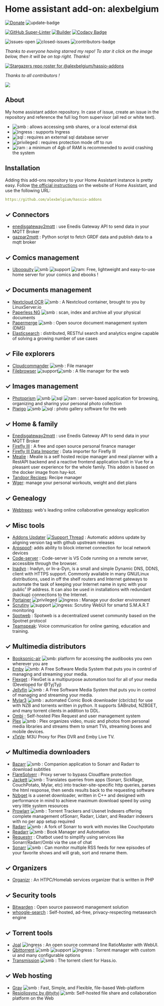 # Home assistant add-on: alexbelgium

<!-- markdownlint-disable MD033 -->

[![Donate][donation-badge]](https://www.buymeacoffee.com/alexbelgium)
![update-badge](https://img.shields.io/github/last-commit/alexbelgium/hassio-addons?label=last%20update)

[donation-badge]: https://img.shields.io/badge/Buy%20me%20a%20coffee-%23d32f2f?logo=buy-me-a-coffee&style=flat&logoColor=white 

[![GitHub Super-Linter](https://github.com/alexbelgium/hassio-addons/workflows/Lint%20Code%20Base/badge.svg)](https://github.com/marketplace/actions/super-linter)
[![Builder](https://github.com/alexbelgium/hassio-addons/workflows/Builder/badge.svg)](https://github.com/alexbelgium/hassio-addons/actions/workflows/builder.yaml)
[![Codacy Badge](https://app.codacy.com/project/badge/Grade/9c6cf10bdbba45ecb202d7f579b5be0e)](https://www.codacy.com/gh/alexbelgium/hassio-addons/dashboard?utm_source=github.com&amp;utm_medium=referral&amp;utm_content=alexbelgium/hassio-addons&amp;utm_campaign=Badge_Grade)

![issues-open](https://img.shields.io/github/issues/alexbelgium/hassio-addons)
![closed-issues](https://img.shields.io/github/issues-closed-raw/alexbelgium/hassio-addons?color=brightgreen)
![contributors-badge](https://img.shields.io/github/contributors/alexbelgium/hassio-addons?color=brightgreen)

[support-badge]: https://camo.githubusercontent.com/f4dbb995049f512fdc97fcc9e022ac243fa38c408510df9d46c7467d0970d959/68747470733a2f2f696d672e736869656c64732e696f2f62616467652f537570706f72742d7468726561642d677265656e2e737667

_Thanks to everyone having starred my repo! To star it click on the image below, then it will be on top right. Thanks!_

[![Stargazers repo roster for @alexbelgium/hassio-addons](https://reporoster.com/stars/alexbelgium/hassio-addons)](https://github.com/alexbelgium/hassio-addons/stargazers)

_Thanks to all contributors !_

<a href="https://github.com/alexbelgium/hassio-addons/graphs/contributors">
  <img src="https://contrib.rocks/image?repo=alexbelgium/hassio-addons" />
</a>

## About

My home assistant addon repository.
In case of issue, create an issue in the repository and reference the full log from supervisor (all red or white text).

- ![smb][smb-shield] : allows accessing smb shares, or a local external disk
- ![ingress][ingress-shield] : supports Ingress
- ![sql][sql-shield] : requires an external sql database server
- ![privileged][privileged-shield] : requires protection mode off to run
- ![ram][ram-shield] : a minimum of 4gb of RAM is recommended to avoid crashing the system

## Installation

Adding this add-ons repository to your Home Assistant instance is
pretty easy. Follow [the official instructions](https://home-assistant.io/hassio/installing_third_party_addons) on the
website of Home Assistant, and use the following URL:

```yaml
https://github.com/alexbelgium/hassio-addons
```

[//]: # "ADDONLIST_START"

## &#10003; Connectors

- [enedisgateway2mqtt](enedisgateway2mqtt/) : use Enedis Gateway API to send data in your MQTT Broker
- [gazpar2mqtt](gazpar2mqtt/) : Python script to fetch GRDF data and publish data to a mqtt broker

## &#10003; Comics management

- [Ubooquity](ubooquity/) ![smb][smb-shield] ![support][support-shield] ![ram][ram-shield]: Free, lightweight and easy-to-use home server for your comics and ebooks !

## &#10003; Documents management

- [Nextcloud OCR](nextcloud/) ![smb][smb-shield] : A Nextcloud container, brought to you by LinuxServer.io
- [Paperless NG](paperless_ng/) ![smb][smb-shield] : scan, index and archive all your physical documents
- [Papermerge](papermerge/) ![smb][smb-shield] : Open source document management system (DMS)
- [Elasticsearch](elasticsearch/) : distributed, RESTful search and analytics engine capable of solving a growing number of use cases

## &#10003; File explorers

- [Cloudcommander](cloudcommander/) ![smb][smb-shield] : File manager
- [Filebrowser](filebrowser/) ![support][support-shield]![smb][smb-shield] : A file manager for the web

## &#10003; Images management

- [Photoprism](photoprism/) ![smb][smb-shield] ![sql][sql-shield] ![ram][ram-shield] : server-based application for browsing, organizing and sharing your personal photo collection
- [Piwigo](piwigo/) ![smb][smb-shield] ![sql][sql-shield] : photo gallery software for the web

## &#10003; Home & family

- [Enedisgateway2mqtt](enedisgateway2mqtt) : use Enedis Gateway API to send data in your MQTT Broker
- [Firefly III](fireflyiii/) : A free and open source personal finance manager
- [Firefly III Data Importer](fireflyiii_data_importer/) : Data importer for Firefly III
- [Mealie](mealie/) : Mealie is a self hosted recipe manager and meal planner with a RestAPI backend and a reactive frontend application built in Vue for a pleasant user experience for the whole family. This addon is based on the docker image from hay-kot.
- [Tandoor Recipes](tandoor_recipes/): Recipe manager
- [Wger](wger/): manage your personal workouts, weight and diet plans

## &#10003; Genealogy

- [Webtrees](webtrees/): web's leading online collaborative genealogy application

## &#10003; Misc tools

- [Addons Updater](addons_updater/) [![Support Thread][support-badge]](https://community.home-assistant.io/t/new-addon-automatically-update-addons-based-on-github-upstream-new-releases/) : Automatic addons update by aligning version tag with github upstream releases
- [Arpspoof](arpspoof/): adds ability to block internet connection for local network devices
- [Code-server](code-server/) : Code-server is VS Code running on a remote server, accessible through the browser.
- [Inadyn](inadyn/) : Inadyn, or In-a-Dyn, is a small and simple Dynamic DNS, DDNS, client with HTTPS support. Commonly available in many GNU/Linux distributions, used in off the shelf routers and Internet gateways to automate the task of keeping your Internet name in sync with your public¹ IP address. It can also be used in installations with redundant (backup) connections to the Internet.
- [Portainer](portainer/) ![privileged][privileged-shield] ![ingress][ingress-shield] : Manage your docker environment
- [Scrutiny](scrutiny/) ![support][support-shield] ![ingress][ingress-shield]: Scrutiny WebUI for smartd S.M.A.R.T monitoring
- [Spotweb](spotweb/) : Spotweb is a decentralized usenet community based on the Spotnet protocol
- [Teamspeak](teamspeak/): Voice communication for online gaming, education and training.

## &#10003; Multimedia distributors

- [Booksonic-air](booksonic_air/) ![smb][smb-shield]: platform for accessing the audibooks you own wherever you are
- [Emby](emby/) ![smb][smb-shield]: A Free Software Media System that puts you in control of managing and streaming your media.
- [Flexget](flexget/) : FlexGet is a multipurpose automation tool for all of your media (Developed for @TyjTyj)
- [Jellyfin](jellyfin/) ![smb][smb-shield] : A Free Software Media System that puts you in control of managing and streaming your media.
- [Mylar3](mylar3/) ![smb][smb-shield] : automated Comic Book downloader (cbr/cbz) for use with NZB and torrents written in python. It supports SABnzbd, NZBGET, and many torrent clients in addition to DDL.
- [Ombi](ombi/) : Self-hosted Plex Request and user management system
- [Plex](plex/) ![smb][smb-shield] : Plex organizes video, music and photos from personal media libraries and streams them to smart TVs, streaming boxes and mobile devices.
- [xTeVe](xteve/): M3U Proxy for Plex DVR and Emby Live TV.

## &#10003; Multimedia downloaders

- [Bazarr](bazarr/) ![smb][smb-shield] : Companion application to Sonarr and Radarr to download subtitles
- [FlareSolverr](flaresolverr/) : Proxy server to bypass Cloudflare protection
- [Jackett](jackett/) ![smb][smb-shield] : Translates queries from apps (Sonarr, SickRage, CouchPotato, Mylar, etc) into tracker-site-specific http queries, parses the html response, then sends results back to the requesting software
- [Nzbget](nzbget/) is a usenet downloader, written in C++ and designed with performance in mind to achieve maximum download speed by using very little system resources
- [Prowlarr](prowlarr/) ![smb][smb-shield] : Torrent Trackers and Usenet Indexers offering complete management ofSonarr, Radarr, Lidarr, and Readarr indexers with no per app setup required
- [Radarr](radarr/) ![smb][smb-shield] : A fork of Sonarr to work with movies like Couchpotato
- [Readarr](readarr/) ![smb][smb-shield] : Book Manager and Automation
- [Requestrr](requestrr/) : Chatbot used to simplify using services like Sonarr/Radarr/Ombi via the use of chat
- [Sonarr](sonarr/) ![smb][smb-shield] : Can monitor multiple RSS feeds for new episodes of your favorite shows and will grab, sort and rename them.

## &#10003; Organizers

- [Organizr](organizr/) : An HTPC/Homelab services organizer that is written in PHP

## &#10003; Security tools

- [Bitwarden](bitwarden/) : Open source password management solution
- [whoogle-search](whoogle/) : Self-hosted, ad-free, privacy-respecting metasearch engine

## &#10003; Torrent tools

- [Joal](joal/) ![ingress][ingress-shield] : An open source command line RatioMaster with WebUI.
- [Qbittorrent](qbittorrent/) ![smb][smb-shield] ![support][support-shield] ![ingress][ingress-shield] : Torrent manager with custom ui and many configurable options
- [Transmission](transmission/) ![smb][smb-shield] : The torrent client for Hass.io.

## &#10003; Web hosting

- [Grav](grav/) ![smb][smb-shield] : Fast, Simple, and Flexible, file-based Web-platform
- [Resioliosync by @tyjtyj](resiolosync/) ![smb][smb-shield]: Self-hosted file share and collaboration platform on the Web

[//]: # "ADDONLIST_END"
[smb-shield]: https://img.shields.io/badge/SMB--green?style=plastic.svg
[sql-shield]: https://img.shields.io/badge/SQL-external-orange.svg
[privileged-shield]: https://img.shields.io/badge/privileged-required-orange.svg
[ingress-shield]: https://img.shields.io/badge/ingress--green.svg
[support-shield]: https://img.shields.io/badge/Support-thread-green.svg
[ram-shield]: https://img.shields.io/badge/RAM_min-4Gb-orange.svg
